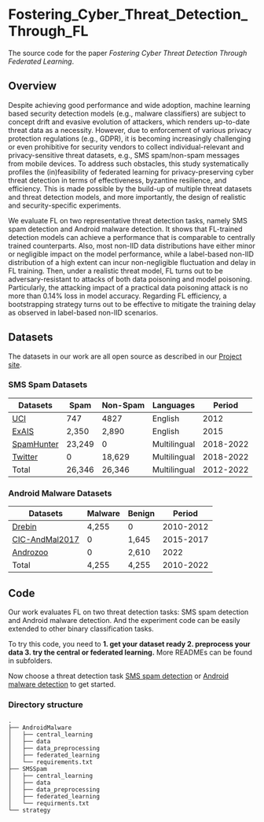 # Fostering_Cyber_Threat_Detection_Through_FL
The source code for the paper *Fostering Cyber Threat Detection Through Federated Learning*.


## Overview

Despite achieving good performance and wide adoption, machine learning based security detection models (e.g., malware classifiers) are subject to concept drift and evasive evolution of attackers, which renders up-to-date threat data as a necessity.  However, due to enforcement of various privacy protection regulations (e.g., GDPR),   it is becoming increasingly challenging or even prohibitive for security vendors to collect individual-relevant and privacy-sensitive threat datasets, e.g., SMS spam/non-spam messages from mobile devices. To address such obstacles, this study systematically profiles the (in)feasibility of federated learning for privacy-preserving cyber threat detection in terms of effectiveness, byzantine resilience, and efficiency. This is made possible by the build-up of multiple threat datasets and threat detection models, and more importantly, the design of realistic and security-specific experiments. 

We evaluate FL on two representative threat detection tasks, namely SMS spam detection and Android malware detection. It shows that FL-trained detection models can achieve a performance that is comparable to centrally trained counterparts. Also, most non-IID data distributions  have either minor or negligible impact on the model performance, while a label-based non-IID distribution of a high extent can incur non-negligible fluctuation and delay in FL training. Then, under a realistic threat model, FL turns out to be adversary-resistant to attacks of both data poisoning and model poisoning. Particularly, the attacking impact of a practical data poisoning attack is no more than 0.14\% loss in model accuracy. Regarding FL efficiency,  a bootstrapping strategy turns out to be  effective to mitigate the training delay as observed in label-based non-IID scenarios.

## Datasets

The datasets in our work are all open source as described in our [Project site](https://chasesecurity.github.io/Fostering_Cyber_Threat_Detection_Through_FL/).

### SMS Spam Datasets

| Datasets | Spam | Non-Spam | Languages | Period   |
|----------|------|----------|-----------|----------|
| [UCI](https://archive.ics.uci.edu/dataset/228/sms+spam+collection) | 747  | 4827     | English   | 2012     |
| [ExAIS](https://github.com/AbayomiAlli/SMS-Spam-Dataset)            | 2,350| 2,890    | English   | 2015     |
| [SpamHunter](https://github.com/opmusic/SpamHunter)                 | 23,249| 0      | Multilingual| 2018-2022|
| [Twitter](https://archive.org/details/twitterarchive)               | 0    | 18,629   | Multilingual| 2018-2022|
| Total    | 26,346| 26,346   | Multilingual| 2012-2022|

### Android Malware Datasets

| Datasets | Malware | Benign | Period     |
|----------|---------|--------|------------|
| [Drebin](https://drebin.mlsec.org/) | 4,255   | 0      | 2010-2012 |
| [CIC-AndMal2017](https://www.unb.ca/cic/datasets/andmal2017.html) | 0       | 1,645  | 2015-2017 |
| [Androzoo](https://androzoo.uni.lu/) | 0       | 2,610  | 2022       |
| Total | 4,255   | 4,255  | 2010-2022 |


## Code

Our work evaluates FL on two threat detection tasks: SMS spam detection and Android malware detection. And the experiment code can be easily extended to other binary classification tasks.

To try this code, you need to **1. get your dataset ready 2. preprocess your data 3. try the central or federated learning.** More READMEs can be found in subfolders.

Now choose a threat detection task [SMS spam detection](SMSSpam) or [Android malware detection](AndroidMalware) to get started.

### Directory structure

```
.
├── AndroidMalware
│   ├── central_learning
│   ├── data
│   ├── data_preprocessing
│   ├── federated_learning
│   └── requirements.txt
├── SMSSpam
│   ├── central_learning
│   ├── data
│   ├── data_preprocessing
│   ├── federated_learning
│   └── requirments.txt
└── strategy
```
